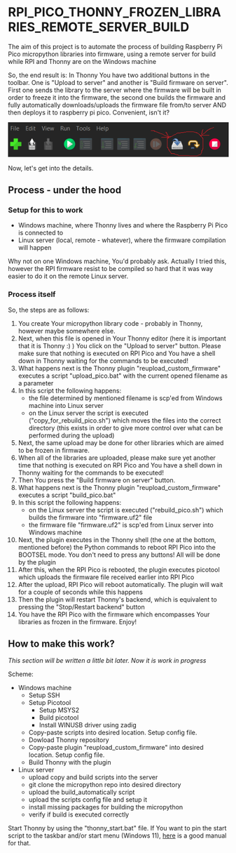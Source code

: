 # RPI_PICO_THONNY_FROZEN_LIBRARIES_REMOTE_SERVER_BUILD
The aim of this project is to automate the process of building Raspberry Pi Pico micropython libraries into firmware, using a remote server for build while RPI and Thonny are on the Windows machine

So, the end result is:
In Thonny You have two additional buttons in the toolbar. One is "Upload to server" and another is "Build firmware on server". First one sends the library to the server where the firmware will be built in order to freeze it into the firmware, the second one builds the firmware and fully automatically downloads/uploads the firmware file from/to server AND then deploys it to raspberry pi pico. Convenient, isn't it?

![Screenshot of Thonny buttons.](README_FILES/thonny_buttons.png)

Now, let's get into the details.

## Process - under the hood

### Setup for this to work

* Windows machine, where Thonny lives and where the Raspberry Pi Pico is connected to
* Linux server (local, remote - whatever), where the firmware compilation will happen

Why not on one Windows machine, You'd probably ask. Actually I tried this, however the RPI firmware resist to be compiled so hard that it was way easier to do it on the remote Linux server.

### Process itself

So, the steps are as follows:

1. You create Your micropython library code - probably in Thonny, however maybe somewhere else.
2. Next, when this file is opened in Your Thonny editor (here it is important that it is Thonny :) ) You click on the "Upload to server" button. Please make sure that nothing is executed on RPI Pico and You have a shell down in Thonny waiting for the commands to be executed!
3. What happens next is the Thonny plugin "reupload_custom_firmware" executes a script "upload_pico.bat" with the current opened filename as a parameter
4. In this script the following happens:
   - the file determined by mentioned filename is scp'ed from Windows machine into Linux server
   - on the Linux server the script is executed ("copy_for_rebuild_pico.sh") which moves the files into the correct directory (this exists in order to give more control over what can be performed during the upload)
6. Next, the same upload may be done for other libraries which are aimed to be frozen in firmware.
7. When all of the libraries are uploaded, please make sure yet another time that nothing is executed on RPI Pico and You have a shell down in Thonny waiting for the commands to be executed!
8. Then You press the "Build firmware on server" button.
9. What happens next is the Thonny plugin "reupload_custom_firmware" executes a script "build_pico.bat"
10. In this script the following happens:
    - on the Linux server the script is executed ("rebuild_pico.sh") which builds the firmware into "firmware.uf2" file
    - the firmware file "firmware.uf2" is scp'ed from Linux server into Windows machine
12. Next, the plugin executes in the Thonny shell (the one at the bottom, mentioned before) the Python commands to reboot RPI Pico into the BOOTSEL mode. You don't need to press any buttons! All will be done by the plugin
13. After this, when the RPI Pico is rebooted, the plugin executes picotool which uploads the firmware file received earlier into RPI Pico
14. After the upload, RPI Pico will reboot automatically. The plugin will wait for a couple of seconds while this happens
15. Then the plugin will restart Thonny's backend, which is equivalent to pressing the "Stop/Restart backend" button
16. You have the RPI Pico with the firmware which encompasses Your libraries as frozen in the firmware. Enjoy!

## How to make this work?

_This section will be written a little bit later. Now it is work in progress_

Scheme:

* Windows machine
  * Setup SSH
  * Setup Picotool
    * Setup MSYS2
    * Build picotool
    * Install WINUSB driver using zadig
  * Copy-paste scripts into desired location. Setup config file.
  * Dowload Thonny repository
  * Copy-paste plugin "reupload_custom_firmware" into desired location. Setup config file.
  * Build Thonny with the plugin
* Linux server
  * upload copy and build scripts into the server
  * git clone the micropython repo into desired directory
  * upload the build_automatically script
  * upload the scripts config file and setup it
  * install missing packages for building the micropython
  * verify if build is executed correctly

Start Thonny by using the "thonny_start.bat" file. If You want to pin the start script to the taskbar and/or start menu (Windows 11), [here](https://www.windowsdigitals.com/pin-batch-file-or-cmd-admin-to-taskbar-in-windows-11/) is a good manual for that.
